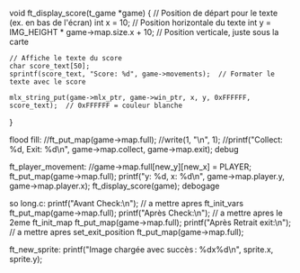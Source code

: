 void ft_display_score(t_game *game)
{
    // Position de départ pour le texte (ex. en bas de l'écran)
    int x = 10;  // Position horizontale du texte
    int y = IMG_HEIGHT * game->map.size.x + 10;  // Position verticale, juste sous la carte

    // Affiche le texte du score
    char score_text[50];
    sprintf(score_text, "Score: %d", game->movements);  // Formater le texte avec le score

    mlx_string_put(game->mlx_ptr, game->win_ptr, x, y, 0xFFFFFF, score_text);  // 0xFFFFFF = couleur blanche
}



flood fill:
    //ft_put_map(game->map.full);
	//write(1, "\n", 1);
	//printf("Collect: %d, Exit: %d\n", game->map.collect, game->map.exit); debug

ft_player_movement:
        //game->map.full[new_y][new_x] = PLAYER;
        ft_put_map(game->map.full);
		printf("y: %d, x: %d\n", game->map.player.y, game->map.player.x);
		ft_display_score(game); debogage

so long.c:
printf("Avant Check:\n"); // a mettre apres ft_init_vars
	ft_put_map(game->map.full);
printf("Après Check:\n"); // a mettre apres le 2eme ft_init_map
	ft_put_map(game->map.full);
printf("Après Retrait exit:\n"); // a mettre apres set_exit_position
	ft_put_map(game->map.full);

ft_new_sprite:
printf("Image chargée avec succès : %dx%d\n", sprite.x, sprite.y);
